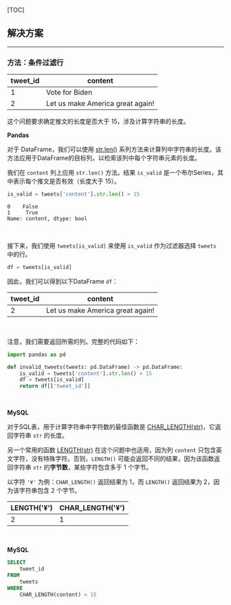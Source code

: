 [TOC]

## 解决方案

---

### 方法：条件过滤行

| tweet_id | content                          |
| -------- | -------------------------------- |
| 1        | Vote for Biden                   |
| 2        | Let us make America great again! |



这个问题要求确定推文的长度是否大于 15，涉及计算字符串的长度。

**Pandas**

对于 DataFrame，我们可以使用 [str.len()](https://pandas.pydata.org/docs/reference/api/pandas.Series.str.len.html) 系列方法来计算列中字符串的长度。该方法应用于DataFrame的目标列，以检索该列中每个字符串元素的长度。

我们在 `content` 列上应用 `str.len()` 方法。结果 `is_valid` 是一个布尔Series，其中表示每个推文是否有效（长度大于 15）。

```Python
is_valid = tweets['content'].str.len() > 15
```


```
0    False
1     True
Name: content, dtype: bool
```

<br>

接下来，我们使用 `tweets[is_valid]` 来使用 `is_valid` 作为过滤器选择 `tweets` 中的行。

```Python
df = tweets[is_valid]
```

因此，我们可以得到以下DataFrame `df`：

| tweet_id | content                          |
| -------- | -------------------------------- |
| 2        | Let us make America great again! |


<br>

注意，我们需要返回所需的列。完整的代码如下：

```Python
import pandas as pd

def invalid_tweets(tweets: pd.DataFrame) -> pd.DataFrame:
    is_valid = tweets['content'].str.len() > 15
    df = tweets[is_valid]
    return df[['tweet_id']]
```




<br>

**MySQL**

对于SQL表，用于计算字符串中字符数的最佳函数是 [CHAR_LENGTH(str)](https://dev.mysql.com/doc/refman/5.7/en/string-functions.html#function_char-length)，它返回字符串 `str` 的长度。

另一个常用的函数 [LENGTH(str)](https://dev.mysql.com/doc/refman/5.7/en/string-functions.html#function_length) 在这个问题中也适用，因为列 `content` 只包含英文字符，没有特殊字符。否则，`LENGTH()` 可能会返回不同的结果，因为该函数返回字符串 `str` 的**字节数**，某些字符包含多于 1 个字节。

以字符 `'¥'` 为例：`CHAR_LENGTH()` 返回结果为 1，而 `LENGTH()` 返回结果为 2，因为该字符串包含 2 个字节。

| LENGTH('¥') | CHAR_LENGTH('¥') |
| ----------- | ---------------- |
| 2           | 1                |


<br>

**MySQL**

```Sql
SELECT 
    tweet_id
FROM 
    tweets
WHERE 
    CHAR_LENGTH(content) > 15
```